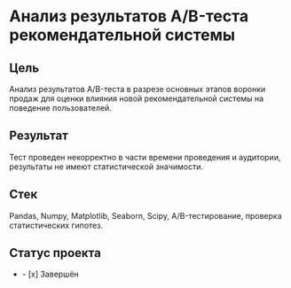 # Анализ результатов A/B-теста рекомендательной системы
## Цель
Анализ результатов A/B-теста в разрезе основных этапов воронки продаж для оценки влияния новой рекомендательной системы на поведение пользователей.
## Результат
Тест проведен некорректно в части времени проведения и аудитории, результаты не имеют статистической значимости.
## Стек
Pandas, Numpy, Matplotlib, Seaborn, Scipy, A/B-тестирование, проверка статистических гипотез.
## Статус проекта
<ul><li>- [x] Завершён</li>

